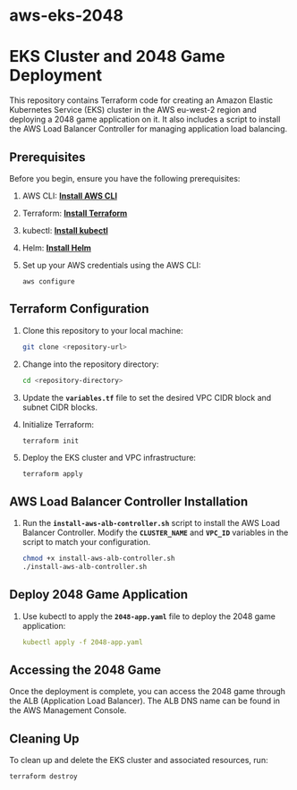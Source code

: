# aws-eks-2048

# **EKS Cluster and 2048 Game Deployment**

This repository contains Terraform code for creating an Amazon Elastic Kubernetes Service (EKS) cluster in the AWS eu-west-2 region and deploying a 2048 game application on it. It also includes a script to install the AWS Load Balancer Controller for managing application load balancing.

## **Prerequisites**

Before you begin, ensure you have the following prerequisites:

1. AWS CLI: **[Install AWS CLI](https://aws.amazon.com/cli/)**
2. Terraform: **[Install Terraform](https://learn.hashicorp.com/tutorials/terraform/install-cli)**
3. kubectl: **[Install kubectl](https://kubernetes.io/docs/tasks/tools/install-kubectl/)**
4. Helm: **[Install Helm](https://helm.sh/docs/intro/install/)**
5. Set up your AWS credentials using the AWS CLI:
    
    ```
    aws configure
    
    ```
    

## **Terraform Configuration**

1. Clone this repository to your local machine:
    
    ```bash
    git clone <repository-url>
    
    ```
    
2. Change into the repository directory:
    
    ```bash
    cd <repository-directory>
    
    ```
    
3. Update the **`variables.tf`** file to set the desired VPC CIDR block and subnet CIDR blocks.
4. Initialize Terraform:
    
    ```csharp
    terraform init
    
    ```
    
5. Deploy the EKS cluster and VPC infrastructure:
    
    ```
    terraform apply
    
    ```
    

## **AWS Load Balancer Controller Installation**

1. Run the **`install-aws-alb-controller.sh`** script to install the AWS Load Balancer Controller. Modify the **`CLUSTER_NAME`** and **`VPC_ID`** variables in the script to match your configuration.
    
    ```bash
    chmod +x install-aws-alb-controller.sh
    ./install-aws-alb-controller.sh
    
    ```
    

## **Deploy 2048 Game Application**

1. Use kubectl to apply the **`2048-app.yaml`** file to deploy the 2048 game application:
    
    ```yaml
    kubectl apply -f 2048-app.yaml
    
    ```
    

## **Accessing the 2048 Game**

Once the deployment is complete, you can access the 2048 game through the ALB (Application Load Balancer). The ALB DNS name can be found in the AWS Management Console.

## **Cleaning Up**

To clean up and delete the EKS cluster and associated resources, run:

```
terraform destroy

```